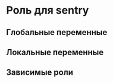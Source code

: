 Роль для sentry
=========

Глобальные переменные
---------

Локальные переменные
---------

Зависимые роли
---------
